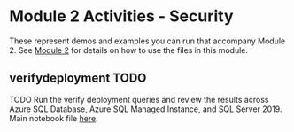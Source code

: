 # Module 2 Activities - Security

These represent demos and examples you can run that accompany Module 2. See [Module 2](../02-Security.md) for details on how to use the files in this module.

## verifydeployment TODO

TODO Run the verify deployment queries and review the results across Azure SQL Database, Azure SQL Managed Instance, and SQL Server 2019. Main notebook file [here](./verifydeployment/VerifyDeployment.ipynb).